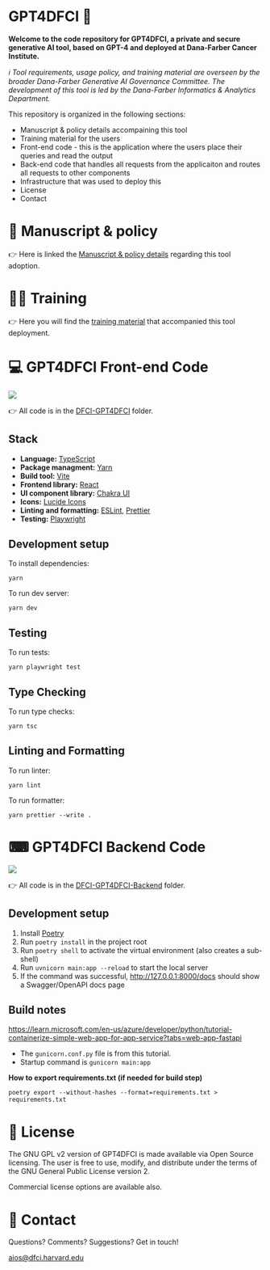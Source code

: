 # GPT4DFCI 🤖

**Welcome to the code repository for GPT4DFCI, a private and secure generative AI tool, based on GPT-4 and deployed at Dana-Farber Cancer Institute.**

*ℹ️ Tool requirements, usage policy, and training material are overseen by the broader Dana-Farber Generative AI Governance Committee. The development of this tool is led by the Dana-Farber Informatics & Analytics Department.*

This repository is organized in the following sections:

- Manuscript & policy details accompaining this tool
- Training material for the users
- Front-end code - this is the application where the users place their queries and read the output
- Back-end code that handles all requests from the applicaiton and routes all requests to other components
- Infrastructure that was used to deploy this
- License
- Contact

# 📜 Manuscript & policy

👉 Here is linked the [Manuscript & policy details](./link) regarding this tool adoption.

# 🧑‍🎓 Training

👉 Here you will find the [training material](./link) that accompanied this tool deployment.

# 💻 GPT4DFCI Front-end Code

<img src="https://github.com/Dana-Farber-AIOS/GPT4DFCI/assets/25375373/3400b3cf-9faf-4fce-8c22-3dff0cb5313e"/>

👉 All code is in the [DFCI-GPT4DFCI](./DFCI-GPT4DFCI) folder.

## Stack

-   **Language:** [TypeScript](https://www.typescriptlang.org/)
-   **Package managment:** [Yarn](https://yarnpkg.com/)
-   **Build tool:** [Vite](https://vitejs.dev/)
-   **Frontend library:** [React](https://react.dev/)
-   **UI component library:** [Chakra UI](https://chakra-ui.com/)
-   **Icons:** [Lucide Icons](https://lucide.dev/)
-   **Linting and formatting:** [ESLint](https://eslint.org/), [Prettier](https://prettier.io/)
-   **Testing:** [Playwright](https://playwright.dev/)

## Development setup

To install dependencies:

```
yarn
```

To run dev server:

```
yarn dev
```

## Testing

To run tests:

```
yarn playwright test
```

## Type Checking

To run type checks:

```
yarn tsc
```

## Linting and Formatting

To run linter:

```
yarn lint
```

To run formatter:

```
yarn prettier --write .
```


# ⌨ GPT4DFCI Backend Code

<img src="https://github.com/Dana-Farber-AIOS/GPT4DFCI/assets/25375373/91ac623e-8f4d-4a3b-9d3f-e26230965c1d"/>

👉 All code is in the [DFCI-GPT4DFCI-Backend](./DFCI-GPT4DFCI-Backend) folder.

## Development setup

1. Install [Poetry](https://python-poetry.org/docs/)
2. Run `poetry install` in the project root
3. Run `poetry shell` to activate the virtual environment (also creates a sub-shell)
4. Run `uvnicorn main:app --reload` to start the local server
5. If the command was successful, http://127.0.0.1:8000/docs should show a Swagger/OpenAPI docs page

## Build notes
https://learn.microsoft.com/en-us/azure/developer/python/tutorial-containerize-simple-web-app-for-app-service?tabs=web-app-fastapi

* The `gunicorn.conf.py` file is from this tutorial.
* Startup command is `gunicorn main:app`

**How to export requirements.txt (if needed for build step)**
```
poetry export --without-hashes --format=requirements.txt > requirements.txt
```

# 🎫 License

The GNU GPL v2 version of GPT4DFCI is made available via Open Source licensing. The user is free to use, modify, and distribute under the terms of the GNU General Public License version 2.

Commercial license options are available also.

# 📧 Contact

Questions? Comments? Suggestions? Get in touch!

aios@dfci.harvard.edu
